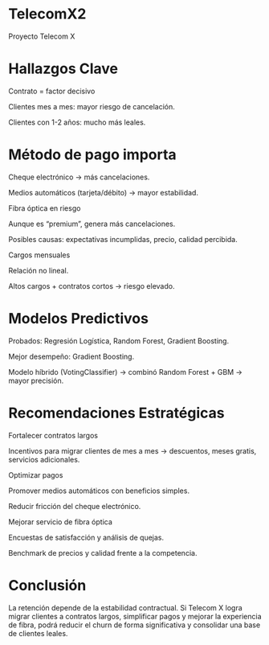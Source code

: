 # TelecomX2
Proyecto Telecom X

# Hallazgos Clave

Contrato = factor decisivo

Clientes mes a mes: mayor riesgo de cancelación.

Clientes con 1-2 años: mucho más leales.

#   Método de pago importa

Cheque electrónico → más cancelaciones.

Medios automáticos (tarjeta/débito) → mayor estabilidad.

Fibra óptica en riesgo

Aunque es “premium”, genera más cancelaciones.

Posibles causas: expectativas incumplidas, precio, calidad percibida.

Cargos mensuales

Relación no lineal.

Altos cargos + contratos cortos → riesgo elevado.

# Modelos Predictivos

Probados: Regresión Logística, Random Forest, Gradient Boosting.

Mejor desempeño: Gradient Boosting.

Modelo híbrido (VotingClassifier) → combinó Random Forest + GBM → mayor precisión.

# Recomendaciones Estratégicas

Fortalecer contratos largos

Incentivos para migrar clientes de mes a mes → descuentos, meses gratis, servicios adicionales.

Optimizar pagos

Promover medios automáticos con beneficios simples.

Reducir fricción del cheque electrónico.

Mejorar servicio de fibra óptica

Encuestas de satisfacción y análisis de quejas.

Benchmark de precios y calidad frente a la competencia.

 # Conclusión

La retención depende de la estabilidad contractual.
Si Telecom X logra migrar clientes a contratos largos, simplificar pagos y mejorar la experiencia de fibra, podrá reducir el churn de forma significativa y consolidar una base de clientes leales.
